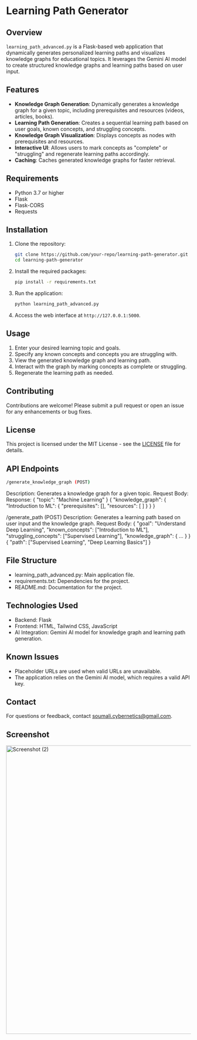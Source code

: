 # Learning Path Generator

## Overview
`learning_path_advanced.py` is a Flask-based web application that dynamically generates personalized learning paths and visualizes knowledge graphs for educational topics. It leverages the Gemini AI model to create structured knowledge graphs and learning paths based on user input.

## Features
- **Knowledge Graph Generation**: Dynamically generates a knowledge graph for a given topic, including prerequisites and resources (videos, articles, books).
- **Learning Path Generation**: Creates a sequential learning path based on user goals, known concepts, and struggling concepts.
- **Knowledge Graph Visualization**: Displays concepts as nodes with prerequisites and resources.
- **Interactive UI**: Allows users to mark concepts as "complete" or "struggling" and regenerate learning paths accordingly.
- **Caching**: Caches generated knowledge graphs for faster retrieval.

## Requirements
- Python 3.7 or higher
- Flask
- Flask-CORS
- Requests

## Installation
1. Clone the repository:
   ```bash
   git clone https://github.com/your-repo/learning-path-generator.git
   cd learning-path-generator
   ```
2. Install the required packages:
   ```bash
   pip install -r requirements.txt
   ```
3. Run the application:
   ```bash
   python learning_path_advanced.py
   ```
4. Access the web interface at `http://127.0.0.1:5000`.

## Usage
1. Enter your desired learning topic and goals.
2. Specify any known concepts and concepts you are struggling with.
3. View the generated knowledge graph and learning path.
4. Interact with the graph by marking concepts as complete or struggling.
5. Regenerate the learning path as needed.

## Contributing
Contributions are welcome! Please submit a pull request or open an issue for any enhancements or bug fixes.

## License
This project is licensed under the MIT License - see the [LICENSE](LICENSE) file for details.


## API Endpoints

```bash
/generate_knowledge_graph (POST)
```
Description: Generates a knowledge graph for a given topic.
Request Body:
Response:
{
  "topic": "Machine Learning"
}
{
  "knowledge_graph": {
    "Introduction to ML": {
      "prerequisites": [],
      "resources": [
      ]
    }
  }
}

/generate_path (POST)
Description: Generates a learning path based on user input and the knowledge graph.
Request Body:
{
  "goal": "Understand Deep Learning",
  "known_concepts": ["Introduction to ML"],
  "struggling_concepts": ["Supervised Learning"],
  "knowledge_graph": { ... }
}
{
  "path": ["Supervised Learning", "Deep Learning Basics"]
}

## File Structure
- learning_path_advanced.py: Main application file.
- requirements.txt: Dependencies for the project.
- README.md: Documentation for the project.

## Technologies Used
- Backend: Flask
- Frontend: HTML, Tailwind CSS, JavaScript
- AI Integration: Gemini AI model for knowledge graph and learning path generation.

## Known Issues
- Placeholder URLs are used when valid URLs are unavailable.
- The application relies on the Gemini AI model, which requires a valid API key.

## Contact
For questions or feedback, contact soumali.cybernetics@gmail.com. 

## Screenshot
<img width="1110" height="787" alt="Screenshot (2)" src="https://github.com/user-attachments/assets/1ab483c2-8854-47ca-9ee4-38ea289ffda0" />
